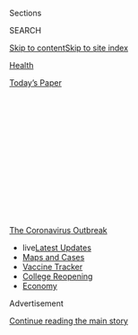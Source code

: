 <div id="app">

<div>

<div>

<div>

<div class="NYTAppHideMasthead css-1q2w90k e1suatyy0">

<div class="section css-ui9rw0 e1suatyy2">

<div class="css-eph4ug er09x8g0">

<div class="css-6n7j50">

</div>

<span class="css-1dv1kvn">Sections</span>

<div class="css-10488qs">

<span class="css-1dv1kvn">SEARCH</span>

</div>

[Skip to content](#site-content)[Skip to site
index](#site-index)

</div>

<div id="masthead-section-label" class="css-1wr3we4 eaxe0e00">

[Health](https://www.nytimes3xbfgragh.onion/section/health)

</div>

<div class="css-10698na e1huz5gh0">

</div>

</div>

<div id="masthead-bar-one" class="section hasLinks css-15hmgas e1csuq9d3">

<div class="css-uqyvli e1csuq9d0">

</div>

<div class="css-1uqjmks e1csuq9d1">

</div>

<div class="css-9e9ivx">

[](https://myaccount.nytimes3xbfgragh.onion/auth/login?response_type=cookie&client_id=vi)

</div>

<div class="css-1bvtpon e1csuq9d2">

[Today’s
Paper](https://www.nytimes3xbfgragh.onion/section/todayspaper)

</div>

</div>

</div>

</div>

<div data-aria-hidden="false">

<div id="site-content" data-role="main">

<div>

<div class="css-1aor85t" style="opacity:0.000000001;z-index:-1;visibility:hidden">

<div class="css-1hqnpie">

<div class="css-epjblv">

<span class="css-17xtcya">[Health](/section/health)</span><span class="css-x15j1o">|</span><span class="css-fwqvlz">The
Pandemic’s Big Mystery: How Deadly Is the
Coronavirus?</span>

</div>

<div class="css-k008qs">

<div class="css-1iwv8en">

<span class="css-18z7m18"></span>

<div>

</div>

</div>

<span class="css-1n6z4y">https://nyti.ms/2ZBdjfc</span>

<div class="css-1705lsu">

<div class="css-4xjgmj">

<div class="css-4skfbu" data-role="toolbar" data-aria-label="Social Media Share buttons, Save button, and Comments Panel with current comment count" data-testid="share-tools">

  - 
  - 
  - 
  - 
    
    <div class="css-6n7j50">
    
    </div>

  - 

</div>

</div>

</div>

</div>

</div>

</div>

<div id="NYT_TOP_BANNER_REGION" class="css-13pd83m">

<div>

<div id="styln-prism-menu-1592847958612" class="section interactive-content interactive-size-medium css-1edisqu">

<div class="css-17ih8de interactive-body">

<div id="scroll-container" class="css-1gj85ro">

[<span class="styln-title-wrap"><span class="css-1pje3qr">The
Coronavirus</span><span class="css-1pje3qr">
Outbreak</span></span>](https://www.nytimes3xbfgragh.onion/news-event/coronavirus?action=click&pgtype=Article&state=default&region=TOP_BANNER&context=storylines_menu)

  - <span class="css-kqxiym" data-emphasize="true">live</span>[Latest
    Updates](https://www.nytimes3xbfgragh.onion/2020/08/04/world/coronavirus-cases.html?action=click&pgtype=Article&state=default&region=TOP_BANNER&context=storylines_menu)
  - [Maps and
    Cases](https://www.nytimes3xbfgragh.onion/interactive/2020/us/coronavirus-us-cases.html?action=click&pgtype=Article&state=default&region=TOP_BANNER&context=storylines_menu)
  - [Vaccine
    Tracker](https://www.nytimes3xbfgragh.onion/interactive/2020/science/coronavirus-vaccine-tracker.html?action=click&pgtype=Article&state=default&region=TOP_BANNER&context=storylines_menu)
  - [College
    Reopening](https://www.nytimes3xbfgragh.onion/2020/08/02/us/covid-college-reopening.html?action=click&pgtype=Article&state=default&region=TOP_BANNER&context=storylines_menu)
  - [Economy](https://www.nytimes3xbfgragh.onion/live/2020/08/04/business/stock-market-today-coronavirus?action=click&pgtype=Article&state=default&region=TOP_BANNER&context=storylines_menu)

</div>

</div>

</div>

</div>

</div>

<div id="top-wrapper" class="css-1sy8kpn">

<div id="top-slug" class="css-l9onyx">

Advertisement

</div>

[Continue reading the main
story](#after-top)

<div class="ad top-wrapper" style="text-align:center;height:100%;display:block;min-height:250px">

<div id="top" class="place-ad" data-position="top" data-size-key="top">

</div>

</div>

<div id="after-top">

</div>

</div>

<div>

<div id="sponsor-wrapper" class="css-1hyfx7x">

<div id="sponsor-slug" class="css-19vbshk">

Supported by

</div>

[Continue reading the main
story](#after-sponsor)

<div id="sponsor" class="ad sponsor-wrapper" style="text-align:center;height:100%;display:block">

</div>

<div id="after-sponsor">

</div>

</div>

<div class="css-186x18t">

</div>

<div class="css-1vkm6nb ehdk2mb0">

# The Pandemic’s Big Mystery: How Deadly Is the Coronavirus?

</div>

Even with more than 500,000 dead worldwide, scientists are struggling to
learn how often the virus kills. Here’s
why.

<div class="css-79elbk" data-testid="photoviewer-wrapper">

<div class="css-z3e15g" data-testid="photoviewer-wrapper-hidden">

</div>

<div class="css-1a48zt4 ehw59r15" data-testid="photoviewer-children">

![<span class="css-16f3y1r e13ogyst0" data-aria-hidden="true">Gravediggers
at the Vila Formosa Cemetery buried victims of Covid-19 in São Paulo
last month. Despite the scale of the pandemic, researchers still are
uncertain how lethal the coronavirus
is. </span><span class="css-cnj6d5 e1z0qqy90" itemprop="copyrightHolder"><span class="css-1ly73wi e1tej78p0">Credit...</span><span><span>Victor
Moriyama for The New York
Times</span></span></span>](https://static01.graylady3jvrrxbe.onion/images/2020/07/04/science/04virus-fatality/merlin_173454330_b2784934-b893-42fa-9f57-c4b66f881947-articleLarge.jpg?quality=75&auto=webp&disable=upscale)

</div>

</div>

<div class="css-18e8msd">

<div class="css-vp77d3 epjyd6m0">

<div class="css-hus3qt ey68jwv0" data-aria-hidden="true">

[![Donald G. McNeil
Jr.](https://static01.graylady3jvrrxbe.onion/images/2018/06/13/multimedia/author-donald-g-mcneil-jr/author-donald-g-mcneil-jr-thumbLarge-v4.png
"Donald G. McNeil Jr.")](https://www.nytimes3xbfgragh.onion/by/donald-g-mcneil-jr)

</div>

<div class="css-1baulvz">

By [<span class="css-1baulvz last-byline" itemprop="name">Donald G.
McNeil
Jr.</span>](https://www.nytimes3xbfgragh.onion/by/donald-g-mcneil-jr)

</div>

</div>

  - 
    
    <div class="css-ld3wwf e16638kd2">
    
    Published July 4, 2020Updated July 22,
    2020
    
    </div>

  - 
    
    <div class="css-4xjgmj">
    
    <div class="css-pvvomx" data-role="toolbar" data-aria-label="Social Media Share buttons, Save button, and Comments Panel with current comment count" data-testid="share-tools">
    
      - 
      - 
      - 
      - 
        
        <div class="css-6n7j50">
        
        </div>
    
      - 
    
    </div>
    
    </div>

</div>

<div class="css-mdjrty">

[Leer en
español](https://www.nytimes3xbfgragh.onion/es/2020/07/06/espanol/tasa-mortalidad-fatalidad-coronavirus.html "Read in Spanish")

</div>

</div>

<div class="section meteredContent css-1r7ky0e" name="articleBody" itemprop="articleBody">

<div class="css-1fanzo5 StoryBodyCompanionColumn">

<div class="css-53u6y8">

More than six months into the pandemic, the
[coronavirus](https://www.nytimes3xbfgragh.onion/2020/07/22/us/florida-mother-2-children-covid-19.html)
has
[infected](https://www.nytimes3xbfgragh.onion/2020/07/15/health/coronavirus-schools-reopening.html)
more than 11 million people worldwide,
[killing](https://www.nytimes3xbfgragh.onion/2020/07/13/us/arizona-coronavirus-mark-anthony-urquiza.html)
more than 525,000. But despite the increasing toll, scientists still do
not have a definitive answer to one of the most fundamental questions
about the virus: How deadly is it?

A firm estimate could help governments predict how many
[deaths](https://www.nytimes3xbfgragh.onion/2020/07/22/us/florida-mother-2-children-covid-19.html)
would ensue if the virus spread out of control. The figure, usually
called the infection fatality rate, could tell health officials what to
expect as the pandemic spreads to densely populated nations like Brazil,
Nigeria and India.

In even poorer countries, where lethal threats like measles and malaria
are constant and where hard budget choices are routine, the number could
help officials decide whether to spend more on oxygen concentrators or
ventilators, or on measles shots and mosquito nets.

The question became even more complex last month, when the Centers for
Disease Control and Prevention released data suggesting that for every
documented infection in the United States, [there were 10 other cases on
average that had gone
unrecorded](https://www.cdc.gov/coronavirus/2019-ncov/cases-updates/commercial-lab-surveys.html),
probably because they were very mild or asymptomatic.

</div>

</div>

<div class="css-1fanzo5 StoryBodyCompanionColumn">

<div class="css-53u6y8">

If there are many more asymptomatic infections than once thought, then
the virus may be less deadly than it has appeared. But even that
calculation is a difficult one.

On Thursday, after the World Health Organization held a two-day online
meeting of 1,300 scientists from around the world, the agency’s chief
scientist, Dr. Soumya Swaminathan, said the consensus for now was that
the I.F.R. is about 0.6 percent — which means that the risk of death is
less than 1 percent.

Although she did not note this, 0.6 percent of the world’s population is
47 million people, and 0.6 percent of the American population is 2
million people. The virus remains a major threat.

At present, countries have very different case fatality rates, or
C.F.R.’s, which measure deaths among patients known to have had
Covid-19. In most cases, that number is highest in countries that have
had the virus the longest.

According to [data gathered by The New York
Times](https://www.nytimes3xbfgragh.onion/interactive/2020/world/coronavirus-maps.html),
China had reported 90,294 cases as of Friday and 4,634 deaths, which is
a C.F.R. of 5 percent. The United States was very close to that mark. It
has had 2,811,447 cases and 129,403 deaths, about 4.6 percent.

</div>

</div>

<div class="css-1fanzo5 StoryBodyCompanionColumn">

<div class="css-53u6y8">

Those percentages are far higher rates than the [2.5 percent death rate
often ascribed to the 1918 flu
pandemic](https://wwwnc.cdc.gov/eid/article/12/1/05-0979_article).
Still, it is difficult to measure fatality rates during pandemics,
especially at the
beginning.

<div id="NYT_MAIN_CONTENT_1_REGION" class="css-9tf9ac">

<div>

<div id="styln-covid-updates-world" class="section interactive-content interactive-size-medium css-1ftcdic">

<div class="css-17ih8de interactive-body">

<div id="styln-briefing-block" data-asset-id="QXJ0aWNsZTpueXQ6Ly9hcnRpY2xlLzNhNGMwYWI5LWIwY2QtNWQwOS1hZTgwLTdjMGU3ZTA1OWQ2OA==">

<div class="briefing-block-header-section">

# [Latest Updates: Global Coronavirus Outbreak](https://www.nytimes3xbfgragh.onion/2020/08/04/world/coronavirus-cases.html?action=click&pgtype=Article&state=default&region=MAIN_CONTENT_1&context=storylines_live_updates)

<div class="briefing-block-ts">

Updated 2020-08-04T21:57:55.984Z

</div>

</div>

  - [As talks drag on, McConnell signals openness to jobless aid
    extension that Republicans have
    opposed.](https://www.nytimes3xbfgragh.onion/2020/08/04/world/coronavirus-cases.html?action=click&pgtype=Article&state=default&region=MAIN_CONTENT_1&context=storylines_live_updates#link-2daa96b5)
  - [Novavax sees encouraging results from two studies of its
    experimental
    vaccine.](https://www.nytimes3xbfgragh.onion/2020/08/04/world/coronavirus-cases.html?action=click&pgtype=Article&state=default&region=MAIN_CONTENT_1&context=storylines_live_updates#link-1228a480)
  - [Public and private schools in Maryland and elsewhere are divided
    over in-person
    instruction.](https://www.nytimes3xbfgragh.onion/2020/08/04/world/coronavirus-cases.html?action=click&pgtype=Article&state=default&region=MAIN_CONTENT_1&context=storylines_live_updates#link-4825b93)

<div class="briefing-block-footer">

<div class="briefing-block-footer-meta">

[See more
updates](https://www.nytimes3xbfgragh.onion/2020/08/04/world/coronavirus-cases.html?action=click&pgtype=Article&state=default&region=MAIN_CONTENT_1&context=storylines_live_updates)

</div>

<div class="briefing-block-briefinglinks">

<span>More live coverage:</span>
[Markets](https://www.nytimes3xbfgragh.onion/live/2020/08/04/business/stock-market-today-coronavirus?action=click&pgtype=Article&state=default&region=MAIN_CONTENT_1&context=storylines_live_updates)

</div>

</div>

</div>

</div>

</div>

</div>

</div>

In the chaos that ensues when a new virus hits a city hard, thousands of
people may die and be buried without ever being tested, and certainly
without them all being autopsied.

It is never entirely clear how many died of the virus and how many died
of heart attacks, strokes or other ills. That has happened in both New
York City and in Wuhan, China, where the outbreak began.

Normally, once the chaos has subsided, more testing is done and more
mild cases are found — and because the denominator of the fraction
rises, fatality rates fall. But the results are not always consistent or
predictable.

Ten sizable countries, most of them in Western Europe, have tested
bigger percentages of their populations than has the United States,
according to [Worldometer](https://www.worldometers.info/coronavirus/),
which gathers statistics. They are Iceland, Denmark, Spain, Portugal,
Belgium, Ireland, Italy, Britain, Israel and New Zealand.

But their case fatality rates [vary
wildly](https://fivethirtyeight.com/features/coronavirus-case-counts-are-meaningless/?campaign_id=9&emc=edit_nn_20200605&instance_id=19111&nl=the-morning&regi_id=3423762&segment_id=30155&te=1&user_id=2f7d5ee538b6384a048aa9442c9b48c2):
Iceland’s is less than 1 percent, New Zealand’s and Israel’s are below 2
percent. Belgium, by comparison, is at 16 percent, and Italy and Britain
at 14 percent.

Both figures — the infection fatality rate and the case fatality rate —
can differ quite a bit by country.

</div>

</div>

<div class="css-1fanzo5 StoryBodyCompanionColumn">

<div class="css-53u6y8">

So far, in most countries, about 20 percent of all confirmed Covid-19
patients become ill enough to need supplemental oxygen or even more
advanced hospital care, said Dr. Janet Diaz, head of clinical care for
the W.H.O.’s emergencies program.

Whether those patients survive depends on a host of factors, including
age, underlying illnesses and the level of medical care available.

Death rates are expected to be lower in countries with younger
populations and less obesity, which are often the poorest countries.
Conversely, the figures should be higher in countries that lack oxygen
tanks, ventilators and dialysis machines, and where many people live far
from hospitals. Those are also often the poorest countries.

</div>

</div>

<div class="css-79elbk" data-testid="photoviewer-wrapper">

<div class="css-z3e15g" data-testid="photoviewer-wrapper-hidden">

</div>

<div class="css-1a48zt4 ehw59r15" data-testid="photoviewer-children">

![<span class="css-16f3y1r e13ogyst0" data-aria-hidden="true">The World
Health Organization held a press conference organized by the Geneva
Association of United Nations Correspondents amid the Covid-19 pandemic
on
Friday.</span><span class="css-cnj6d5 e1z0qqy90" itemprop="copyrightHolder"><span class="css-1ly73wi e1tej78p0">Credit...</span><span>Fabrice
Coffrini/EPA, via
Shutterstock</span></span>](https://static01.graylady3jvrrxbe.onion/images/2020/07/04/science/04virus-fatality2/merlin_174192792_d189f060-40b4-48dd-9e3a-c4e166f91e08-articleLarge.jpg?quality=75&auto=webp&disable=upscale)

</div>

</div>

<div class="css-1fanzo5 StoryBodyCompanionColumn">

<div class="css-53u6y8">

The W.H.O. and various charities are [scrambling to purchase oxygen
equipment](https://www.nytimes3xbfgragh.onion/2020/06/23/health/coronavirus-oxygen-africa.html)
for poor and middle-income nations in which the coronavirus is
spreading.

And now, new factors are being introduced into the equation. For
example, new evidence that people with Type A blood [are more likely to
fall deathly
ill](https://www.nytimes3xbfgragh.onion/2020/06/03/health/coronavirus-blood-type-genetics.html)
could change risk calculations. Type A blood [is relatively
rare](https://en.wikipedia.org/wiki/Blood_type_distribution_by_country)
in West Africa and South Asia, and very rare among the Indigenous
peoples of South America.

Before this week’s meeting, the W.H.O. had no official I.F.R. estimate,
Oliver Morgan, the agency’s director of health emergency information and
risk assessment, said in an interview in early June.

</div>

</div>

<div class="css-1fanzo5 StoryBodyCompanionColumn">

<div class="css-53u6y8">

Instead, it had relied on a mix of data sent in by member countries and
by academic groups, and on a meta-analysis done in May by scientists at
the University of Wollongong and James Cook University in Australia.

Those researchers looked at 267 studies in more than a dozen countries,
and then chose the 25 they considered the most accurate, weighting them
for accuracy and averaged the data. They concluded that the global
I.F.R. was 0.64
percent.

<div id="NYT_MAIN_CONTENT_3_REGION" class="css-9tf9ac">

<div>

<div id="styln-prism-freeform-1594220623585" class="section interactive-content interactive-size-medium css-1ftcdic">

<div class="css-17ih8de interactive-body">

<div id="prism-freeform-block-85410" class="css-19mumt8" data-role="complementary" data-storyline="The Coronavirus Outbreak" data-truncated="true" tabindex="0">

<div class="css-a8d9oz">

<div class="css-eb027h">

[](https://www.nytimes3xbfgragh.onion/news-event/coronavirus?action=click&pgtype=Article&state=default&region=MAIN_CONTENT_3&context=storylines_faq)

### The Coronavirus Outbreak ›

#### Frequently Asked Questions

Updated August 4, 2020

  - #### I have antibodies. Am I now immune?
    
      - As of right now,[that seems likely, for at least several
        months.](https://www.nytimes3xbfgragh.onion/2020/07/22/health/covid-antibodies-herd-immunity.html?action=click&pgtype=Article&state=default&region=MAIN_CONTENT_3&context=storylines_faq)
        There have been frightening accounts of people suffering what
        seems to be a second bout of Covid-19. But experts say these
        patients may have a drawn-out course of infection, with the
        virus taking a slow toll weeks to months after initial exposure.
        People infected with the coronavirus typically
        [produce](https://www.nature.com/articles/s41586-020-2456-9)
        immune molecules called antibodies, which are [protective
        proteins made in response to an
        infection](https://www.nytimes3xbfgragh.onion/2020/05/07/health/coronavirus-antibody-prevalence.html?action=click&pgtype=Article&state=default&region=MAIN_CONTENT_3&context=storylines_faq)[.
        These antibodies
        may](https://www.nytimes3xbfgragh.onion/2020/05/07/health/coronavirus-antibody-prevalence.html?action=click&pgtype=Article&state=default&region=MAIN_CONTENT_3&context=storylines_faq)
        last in the body [only two to three
        months](https://www.nature.com/articles/s41591-020-0965-6),
        which may seem worrisome, but that’s perfectly normal after an
        acute infection subsides, said Dr. Michael Mina, an immunologist
        at Harvard University. It may be possible to get the coronavirus
        again, but it’s highly unlikely that it would be possible in a
        short window of time from initial infection or make people
        sicker the second time.

  - #### I’m a small-business owner. Can I get relief?
    
      - The [stimulus bills enacted in
        March](https://www.nytimes3xbfgragh.onion/article/small-business-loans-stimulus-grants-freelancers-coronavirus.html?action=click&pgtype=Article&state=default&region=MAIN_CONTENT_3&context=storylines_faq)
        offer help for the millions of American small businesses. Those
        eligible for aid are businesses and nonprofit organizations with
        fewer than 500 workers, including sole proprietorships,
        independent contractors and freelancers. Some larger companies
        in some industries are also eligible. The help being offered,
        which is being managed by the Small Business Administration,
        includes the Paycheck Protection Program and the Economic Injury
        Disaster Loan program. But lots of folks have [not yet seen
        payouts.](https://www.nytimes3xbfgragh.onion/interactive/2020/05/07/business/small-business-loans-coronavirus.html?action=click&pgtype=Article&state=default&region=MAIN_CONTENT_3&context=storylines_faq)
        Even those who have received help are confused: The rules are
        draconian, and some are stuck sitting on [money they don’t know
        how to
        use.](https://www.nytimes3xbfgragh.onion/2020/05/02/business/economy/loans-coronavirus-small-business.html?action=click&pgtype=Article&state=default&region=MAIN_CONTENT_3&context=storylines_faq)
        Many small-business owners are getting less than they expected
        or [not hearing anything at
        all.](https://www.nytimes3xbfgragh.onion/2020/06/10/business/Small-business-loans-ppp.html?action=click&pgtype=Article&state=default&region=MAIN_CONTENT_3&context=storylines_faq)

  - #### What are my rights if I am worried about going back to work?
    
      - Employers have to provide [a safe
        workplace](https://www.osha.gov/SLTC/covid-19/standards.html)
        with policies that protect everyone equally. [And if one of your
        co-workers tests positive for the coronavirus, the
        C.D.C.](https://www.nytimes3xbfgragh.onion/article/coronavirus-money-unemployment.html?action=click&pgtype=Article&state=default&region=MAIN_CONTENT_3&context=storylines_faq)
        has said that [employers should tell their
        employees](https://www.cdc.gov/coronavirus/2019-ncov/community/guidance-business-response.html)
        -- without giving you the sick employee’s name -- that they may
        have been exposed to the virus.

  - #### Should I refinance my mortgage?
    
      - [It could be a good
        idea,](https://www.nytimes3xbfgragh.onion/article/coronavirus-money-unemployment.html?action=click&pgtype=Article&state=default&region=MAIN_CONTENT_3&context=storylines_faq)
        because mortgage rates have [never been
        lower.](https://www.nytimes3xbfgragh.onion/2020/07/16/business/mortgage-rates-below-3-percent.html?action=click&pgtype=Article&state=default&region=MAIN_CONTENT_3&context=storylines_faq)
        Refinancing requests have pushed mortgage applications to some
        of the highest levels since 2008, so be prepared to get in line.
        But defaults are also up, so if you’re thinking about buying a
        home, be aware that some lenders have tightened their standards.

  - #### What is school going to look like in September?
    
      - It is unlikely that many schools will return to a normal
        schedule this fall, requiring the grind of [online
        learning](https://www.nytimes3xbfgragh.onion/2020/06/05/us/coronavirus-education-lost-learning.html?action=click&pgtype=Article&state=default&region=MAIN_CONTENT_3&context=storylines_faq),
        [makeshift child
        care](https://www.nytimes3xbfgragh.onion/2020/05/29/us/coronavirus-child-care-centers.html?action=click&pgtype=Article&state=default&region=MAIN_CONTENT_3&context=storylines_faq)
        and [stunted
        workdays](https://www.nytimes3xbfgragh.onion/2020/06/03/business/economy/coronavirus-working-women.html?action=click&pgtype=Article&state=default&region=MAIN_CONTENT_3&context=storylines_faq)
        to continue. California’s two largest public school districts —
        Los Angeles and San Diego — said on July 13, that [instruction
        will be remote-only in the
        fall](https://www.nytimes3xbfgragh.onion/2020/07/13/us/lausd-san-diego-school-reopening.html?action=click&pgtype=Article&state=default&region=MAIN_CONTENT_3&context=storylines_faq),
        citing concerns that surging coronavirus infections in their
        areas pose too dire a risk for students and teachers. Together,
        the two districts enroll some 825,000 students. They are the
        largest in the country so far to abandon plans for even a
        partial physical return to classrooms when they reopen in
        August. For other districts, the solution won’t be an
        all-or-nothing approach. [Many
        systems](https://bioethics.jhu.edu/research-and-outreach/projects/eschool-initiative/school-policy-tracker/),
        including the nation’s largest, New York City, are devising
        [hybrid
        plans](https://www.nytimes3xbfgragh.onion/2020/06/26/us/coronavirus-schools-reopen-fall.html?action=click&pgtype=Article&state=default&region=MAIN_CONTENT_3&context=storylines_faq)
        that involve spending some days in classrooms and other days
        online. There’s no national policy on this yet, so check with
        your municipal school system regularly to see what is happening
        in your
community.

<div id="styln-survey-component-85410" class="styln-survey-component" data-surveyname="faq" data-surveystoryline="coronavirus">

</div>

</div>

<div class="css-6mllg9">

</div>

<div class="css-pmm6ed">

<span class="css-5gimkt"></span>

</div>

</div>

</div>

</div>

</div>

</div>

</div>

The C.D.C. relies on a “symptomatic case fatality ratio” that “is not
necessarily equivalent to the number of reported deaths per reported
cases.” The best estimate for the United States is 0.4 percent,
according to [a set of planning
scenarios](https://www.cdc.gov/coronavirus/2019-ncov/hcp/planning-scenarios.html)
released in late May.

The agency did not respond to requests to explain how it arrived at that
figure, or why it was so much lower than the W.H.O.’s estimate. By
comparison, 0.4 percent of the United States population is 1.3 million
people.

The 25 studies that the Australian researchers considered the most
accurate relied on very different methodologies. One report, for
example, was based on diagnostic PCR tests of all passengers and crew
aboard the Diamond Princess, the cruise ship that docked in Japan after
it was overcome by the coronavirus. Another study drew data from an
antibody survey of 38,000 Spaniards, while another included only 1,104
Swedes.

The current W.H.O. estimate is based on later, larger studies of how
many people have antibodies in their blood; future studies may further
refine the figure, Dr. Swaminathan said.

But there is “a lot of uncertainty” about how many silent and untested
carriers there are, Dr. Morgan of the W.H.O. said.

</div>

</div>

<div class="css-1fanzo5 StoryBodyCompanionColumn">

<div class="css-53u6y8">

To arrive at the C.D.C.’s new estimate, researchers tested samples from
11,933 people for antibodies to the coronavirus in six regions in the
United States. New York City reported 53,803 cases by April 1, but the
actual number of infections was 12 times higher — nearly 642,000, the
agency estimated.

New York City’s prevalence of 7 percent in the C.D.C. study was well
below the 21 percent estimated in [a state
survey](https://www.sciencedirect.com/science/article/pii/S1047279720302015)
in April. But that number was based on people recruited at supermarkets,
and so the results may have been biased toward people out shopping
during a pandemic — often the young, who have been less affected.

The global fatality rates could still change. With one or two
exceptions, like
[Iran](https://www.nytimes3xbfgragh.onion/2020/05/18/world/middleeast/iran-coronavirus-surge.html)
and
[Ecuador](https://www.nytimes3xbfgragh.onion/2020/04/23/world/americas/ecuador-deaths-coronavirus.html),
the pandemic first struck wealthier countries in Asia, Western Europe
and North America where advanced medical care was available.

Now it is spreading widely in India, Brazil, Mexico, Nigeria and other
countries where millions are crowded into slums, lockdowns have been
relatively brief and hospitals have few resources.

But the death rates may also shift in wealthier northern countries as
winter approaches. Most of the spread of the virus in Europe and North
America has taken place during mild or warm weather in the spring and
summer.

Many experts fear that infections and deaths will shoot up in the fall
as colder weather forces people indoors, where they are more likely to
infect one another. Discipline about wearing masks and avoiding
breathing on one another will be even more important then.

In each of the eight influenza pandemics to hit the United States since
1763, a relatively mild first wave — no matter what time of year it
arrived — was followed by a larger, much more lethal wave a few months
later, noted Michael T. Osterholm, director of the Center for Infectious
Disease Research and Policy at the University of Minnesota.

</div>

</div>

<div class="css-1fanzo5 StoryBodyCompanionColumn">

<div class="css-53u6y8">

More than a third of all the people killed by the Spanish flu, which
lasted from March 1918 to late 1920, died in the short stretch between
September and December 1918 — about six months after a first, relatively
mild version of what may have been the same virus broke out in western
Kansas.

“We will go much higher in the next 12 to 18 months,” Dr. Osterholm
said. Because this is a coronavirus, not influenza, it may not follow
the same pattern, but it is “a much more efficient transmitter than
influenza.”

</div>

</div>

<div>

</div>

</div>

<div>

</div>

<div>

</div>

<div>

</div>

<div>

<div id="bottom-wrapper" class="css-1ede5it">

<div id="bottom-slug" class="css-l9onyx">

Advertisement

</div>

[Continue reading the main
story](#after-bottom)

<div id="bottom" class="ad bottom-wrapper" style="text-align:center;height:100%;display:block;min-height:90px">

</div>

<div id="after-bottom">

</div>

</div>

</div>

</div>

</div>

## Site Index

<div>

</div>

## Site Information Navigation

  - [© <span>2020</span> <span>The New York Times
    Company</span>](https://help.nytimes3xbfgragh.onion/hc/en-us/articles/115014792127-Copyright-notice)

<!-- end list -->

  - [NYTCo](https://www.nytco.com/)
  - [Contact
    Us](https://help.nytimes3xbfgragh.onion/hc/en-us/articles/115015385887-Contact-Us)
  - [Work with us](https://www.nytco.com/careers/)
  - [Advertise](https://nytmediakit.com/)
  - [T Brand Studio](http://www.tbrandstudio.com/)
  - [Your Ad
    Choices](https://www.nytimes3xbfgragh.onion/privacy/cookie-policy#how-do-i-manage-trackers)
  - [Privacy](https://www.nytimes3xbfgragh.onion/privacy)
  - [Terms of
    Service](https://help.nytimes3xbfgragh.onion/hc/en-us/articles/115014893428-Terms-of-service)
  - [Terms of
    Sale](https://help.nytimes3xbfgragh.onion/hc/en-us/articles/115014893968-Terms-of-sale)
  - [Site
    Map](https://spiderbites.nytimes3xbfgragh.onion)
  - [Help](https://help.nytimes3xbfgragh.onion/hc/en-us)
  - [Subscriptions](https://www.nytimes3xbfgragh.onion/subscription?campaignId=37WXW)

</div>

</div>

</div>

</div>

